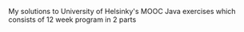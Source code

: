 
My solutions to University of Helsinky's MOOC Java exercises
which consists of 12 week program in 2 parts 

